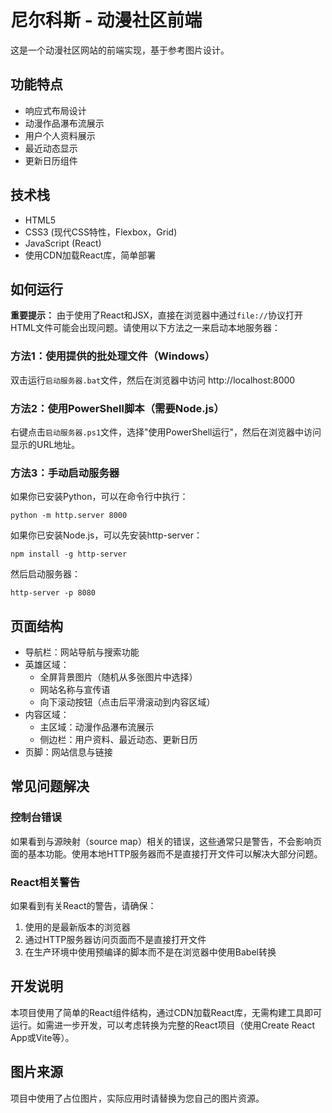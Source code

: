 # 尼尔科斯 - 动漫社区前端

这是一个动漫社区网站的前端实现，基于参考图片设计。

## 功能特点

- 响应式布局设计
- 动漫作品瀑布流展示
- 用户个人资料展示
- 最近动态显示
- 更新日历组件

## 技术栈

- HTML5
- CSS3 (现代CSS特性，Flexbox，Grid)
- JavaScript (React)
- 使用CDN加载React库，简单部署

## 如何运行

**重要提示：** 由于使用了React和JSX，直接在浏览器中通过`file://`协议打开HTML文件可能会出现问题。请使用以下方法之一来启动本地服务器：

### 方法1：使用提供的批处理文件（Windows）

双击运行`启动服务器.bat`文件，然后在浏览器中访问 http://localhost:8000

### 方法2：使用PowerShell脚本（需要Node.js）

右键点击`启动服务器.ps1`文件，选择"使用PowerShell运行"，然后在浏览器中访问显示的URL地址。

### 方法3：手动启动服务器

如果你已安装Python，可以在命令行中执行：
```
python -m http.server 8000
```

如果你已安装Node.js，可以先安装http-server：
```
npm install -g http-server
```

然后启动服务器：
```
http-server -p 8080
```

## 页面结构

- 导航栏：网站导航与搜索功能
- 英雄区域：
  - 全屏背景图片（随机从多张图片中选择）
  - 网站名称与宣传语
  - 向下滚动按钮（点击后平滑滚动到内容区域）
- 内容区域：
  - 主区域：动漫作品瀑布流展示
  - 侧边栏：用户资料、最近动态、更新日历
- 页脚：网站信息与链接

## 常见问题解决

### 控制台错误

如果看到与源映射（source map）相关的错误，这些通常只是警告，不会影响页面的基本功能。使用本地HTTP服务器而不是直接打开文件可以解决大部分问题。

### React相关警告

如果看到有关React的警告，请确保：
1. 使用的是最新版本的浏览器
2. 通过HTTP服务器访问页面而不是直接打开文件
3. 在生产环境中使用预编译的脚本而不是在浏览器中使用Babel转换

## 开发说明

本项目使用了简单的React组件结构，通过CDN加载React库，无需构建工具即可运行。如需进一步开发，可以考虑转换为完整的React项目（使用Create React App或Vite等）。

## 图片来源

项目中使用了占位图片，实际应用时请替换为您自己的图片资源。 